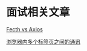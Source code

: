 # 面试相关文章

[Fecth vs Axios](https://github.com/LuckRain7/Knowledge-Sharing/blob/master/Jobs/articles/fetch-vs-axios.md)

[浏览器内多个标签页之间的通讯](https://github.com/LuckRain7/Knowledge-Sharing/blob/master/Jobs/articles/Jobs/articles/浏览器内多个标签页之间的通讯.md)

